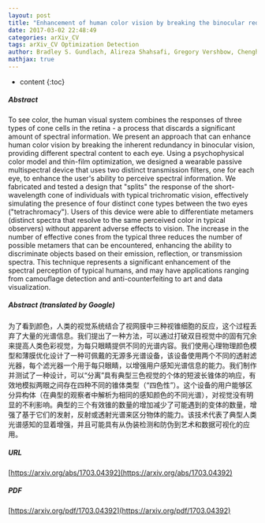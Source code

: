 ```yaml
---
layout: post
title: "Enhancement of human color vision by breaking the binocular redundancy"
date: 2017-03-02 22:48:49
categories: arXiv_CV
tags: arXiv_CV Optimization Detection
author: Bradley S. Gundlach, Alireza Shahsafi, Gregory Vershbow, Chenghao Wan, Jad Salman, Bas Rokers, Laurent Lessard, Mikhail A. Kats
mathjax: true
---
```


* content
{:toc}

##### Abstract
To see color, the human visual system combines the responses of three types of cone cells in the retina - a process that discards a significant amount of spectral information. We present an approach that can enhance human color vision by breaking the inherent redundancy in binocular vision, providing different spectral content to each eye. Using a psychophysical color model and thin-film optimization, we designed a wearable passive multispectral device that uses two distinct transmission filters, one for each eye, to enhance the user's ability to perceive spectral information. We fabricated and tested a design that "splits" the response of the short-wavelength cone of individuals with typical trichromatic vision, effectively simulating the presence of four distinct cone types between the two eyes ("tetrachromacy"). Users of this device were able to differentiate metamers (distinct spectra that resolve to the same perceived color in typical observers) without apparent adverse effects to vision. The increase in the number of effective cones from the typical three reduces the number of possible metamers that can be encountered, enhancing the ability to discriminate objects based on their emission, reflection, or transmission spectra. This technique represents a significant enhancement of the spectral perception of typical humans, and may have applications ranging from camouflage detection and anti-counterfeiting to art and data visualization.

##### Abstract (translated by Google)
为了看到颜色，人类的视觉系统结合了视网膜中三种视锥细胞的反应，这个过程丢弃了大量的光谱信息。我们提出了一种方法，可以通过打破双目视觉中的固有冗余来提高人类色彩视觉，为每只眼睛提供不同的光谱内容。我们使用心理物理颜色模型和薄膜优化设计了一种可佩戴的无源多光谱设备，该设备使用两个不同的透射滤光器，每个滤光器一个用于每只眼睛，以增强用户感知光谱信息的能力。我们制作并测试了一种设计，可以“分离”具有典型三色视觉的个体的短波长锥体的响应，有效地模拟两眼之间存在四种不同的锥体类型（“四色性”）。这个设备的用户能够区分异构体（在典型的观察者中解析为相同的感知颜色的不同光谱），对视觉没有明显的不利影响。典型的三个有效锥的数量的增加减少了可能遇到的变体的数量，增强了基于它们的发射，反射或透射光谱来区分物体的能力。该技术代表了典型人类光谱感知的显着增强，并且可能具有从伪装检测和防伪到艺术和数据可视化的应用。

##### URL
[https://arxiv.org/abs/1703.04392](https://arxiv.org/abs/1703.04392)

##### PDF
[https://arxiv.org/pdf/1703.04392](https://arxiv.org/pdf/1703.04392)

